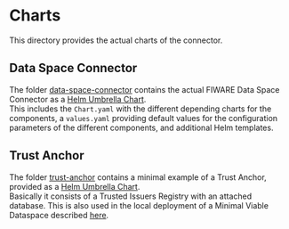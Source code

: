 # Charts

This directory provides the actual charts of the connector.


## Data Space Connector

The folder [data-space-connector](./data-space-connector) contains the actual FIWARE 
Data Space Connector as a [Helm Umbrella Chart](https://helm.sh/docs/howto/charts_tips_and_tricks/#complex-charts-with-many-dependencies).  
This includes the `Chart.yaml` with the different depending charts for the components, a `values.yaml` providing default values for the 
configuration parameters of the different components, and additional Helm templates. 


## Trust Anchor

The folder [trust-anchor](./trust-anchor) contains a minimal example of a Trust Anchor, provided as 
a [Helm Umbrella Chart](https://helm.sh/docs/howto/charts_tips_and_tricks/#complex-charts-with-many-dependencies).  
Basically it consists of a Trusted Issuers Registry with an attached database. This is also used 
in the local deployment of a Minimal Viable Dataspace described [here](../doc/local-deployment/LOCAL.MD).

